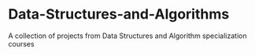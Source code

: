 # Data-Structures-and-Algorithms
A collection of projects from Data Structures and Algorithm specialization courses
